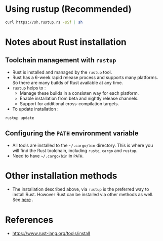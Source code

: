 # Using rustup (Recommended)
```bash
curl https://sh.rustup.rs -sSf | sh
```
# Notes about Rust installation
## Toolchain management with `rustup`
* Rust is installed and managed by the `rustup` tool.
* Rust has a 6-week rapid release process and supports many platforms. So there are many builds of Rust available at any time.
* `rustup` helps to :
	* Manage these builds in a consisten way for each platform.
	* Enable installation from beta and nightly release channels.
	* Support for additional cross-compilation targets.
* To update installation :
```bash
rustup update
```
## Configuring the `PATH` environment variable
* All tools are installed to the `~/.cargo/bin` directory. This is where you will find the Rust toolchain, including `rustc`, `cargo` and `rustup`.
* Need to have `~/.cargo/bin` in `PATH`.
# Other installation methods
* The installation described above, via `rustup` is the preferred way to install Rust. Howover Rust can be installed via other methods as well. See [here](https://github.com/pravsemilo/rust-notes/blob/master/forge.rust-lang.org/Other_Rust_Installation_Methods.md) .
# References
* https://www.rust-lang.org/tools/install
